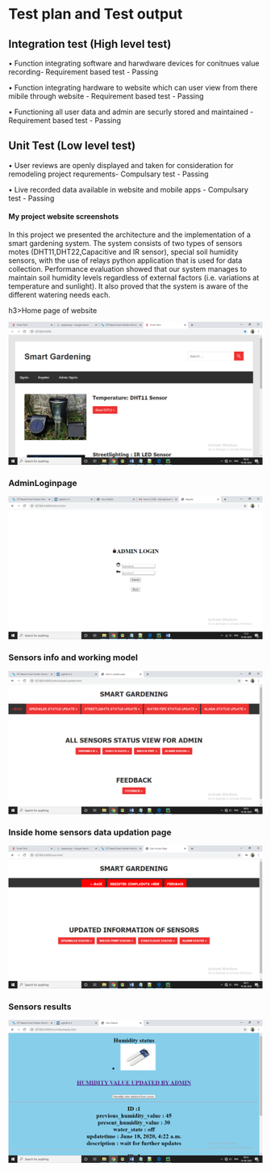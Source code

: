 <h1>Test plan and Test output</h1>

<h2>Integration test (High level test)</h2>

• Function integrating software and harwdware devices for conitnues value recording- Requirement based test - Passing

• Function integrating hardware to website which can user view from there mibile through website - Requirement based test - Passing

• Functioning all user data and admin are securly stored and maintained - Requirement based test - Passing


<h2>Unit Test (Low level test)</h2>

• User reviews are openly displayed and taken for consideration for remodeling project requrements- Compulsary test - Passing

• Live recorded data available in website and mobile apps - Compulsary test - Passing







<h4> My project website screenshots</h4>

In this project we presented the architecture and the implementation of a smart gardening system. The system consists of two types of sensors motes (DHT11,DHT22,Capacitive and IR sensor), special soil humidity sensors, with the use of relays python application that is used for data collection. Performance evaluation showed that our system manages to maintain soil humidity levels regardless of external factors (i.e. variations at temperature and sunlight). It also proved that the system is aware of the different watering needs each.





h3>Home page of website</h3>

![](https://github.com/Shivkumargowdru/smart-park/blob/main/Images/s1.png)


<h3>AdminLoginpage</h3>

![](https://github.com/Shivkumargowdru/smart-park/blob/main/Images/s2.png)

<h3>Sensors info and working model</h3>

![](https://github.com/Shivkumargowdru/smart-park/blob/main/Images/s3.png)

<h3>Inside home sensors data updation page</h3>

![](https://github.com/Shivkumargowdru/smart-park/blob/main/Images/s4.png)

<h3> Sensors results</h3>

![](https://github.com/Shivkumargowdru/smart-park/blob/main/Images/s5.png)

